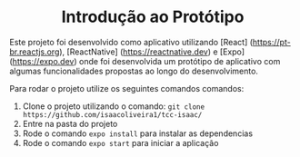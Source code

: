<h1 align="center">
<br>
Introdução ao Protótipo
</h1>

Este projeto foi desenvolvido como aplicativo utilizando [React] (https://pt-br.reactjs.org), [ReactNative] (https://reactnative.dev) e [Expo] (https://expo.dev) onde foi desenvolvida um protótipo de aplicativo com algumas funcionalidades propostas ao longo do desenvolvimento.

Para rodar o projeto utilize os seguintes comandos comandos:

1. Clone o projeto utilizando o comando: `git clone https://github.com/isaacoliveira1/tcc-isaac/`
2. Entre na pasta do projeto
3. Rode o comando `expo install` para instalar as dependencias
4. Rode o comando `expo start` para iniciar a aplicação
